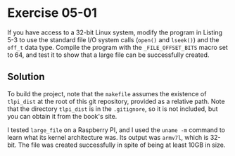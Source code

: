 # Exercise 05-01

If you have access to a 32-bit Linux system, modify the program in Listing 5-3 to use
the standard file I/O system calls (`open()` and `lseek()`) and the `off_t` data type.
Compile the program with the `_FILE_OFFSET_BITS` macro set to 64, and test it to show
that a large file can be successfully created.

## Solution

To build the project, note that the `makefile` assumes the existence of `tlpi_dist`
at the root of this git repository, provided as a relative path. Note that the
directory `tlpi_dist` is in the `.gitignore`, so it is not included, but you can
obtain it from the book's site.

I tested `large_file` on a Raspberry PI, and I used the `uname -m` command to learn
what its kernel architecture was. Its output was `armv7l`, which is 32-bit.
The file was created successfully in spite of being at least 10GB in size.
